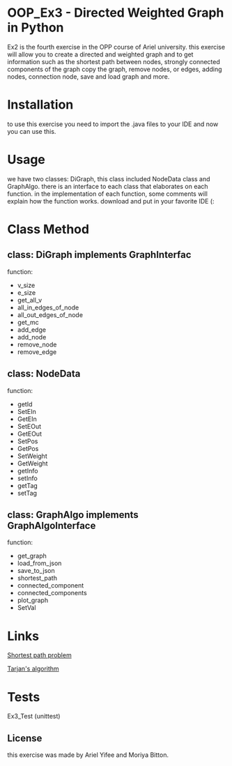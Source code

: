 # OOP_Ex3 - Directed Weighted Graph in Python

Ex2 is the fourth exercise in the OPP course of Ariel university. this exercise will allow you to create a directed and weighted graph and to get information such as the shortest path between nodes, strongly connected components of the graph copy the graph, remove nodes, or edges, adding nodes, connection node, save and load graph and more.

# Installation

to use this exercise you need to import the .java files to your IDE and now you can use this.

# Usage

we have two classes: DiGraph, this class included NodeData class and GraphAlgo. there is an interface to each class that elaborates on each function. in the implementation of each function, some comments will explain how the function works. download and put in your favorite IDE (:


# Class Method

## class: DiGraph implements GraphInterfac

function:

* v_size
* e_size
* get_all_v
* all_in_edges_of_node
* all_out_edges_of_node
* get_mc
* add_edge
* add_node
* remove_node
* remove_edge

## class: NodeData

function:

* getId
* SetEIn
* GetEIn
* SetEOut
* GetEOut
* SetPos
* GetPos
* SetWeight
* GetWeight
* getInfo
* setInfo
* getTag
* setTag

## class: GraphAlgo implements GraphAlgoInterface

function: 

 * get_graph
 * load_from_json
 * save_to_json
 * shortest_path
 * connected_component
 * connected_components
 * plot_graph
 * SetVal 
	
# Links
	
[Shortest path problem](https://en.wikipedia.org/wiki/Shortest_path_problem)

[Tarjan's algorithm](https://en.wikipedia.org/wiki/Tarjan%27s_strongly_connected_components_algorithm)
	
# Tests 

Ex3_Test (unittest)

## License

this exercise was made by Ariel Yifee and Moriya Bitton.
